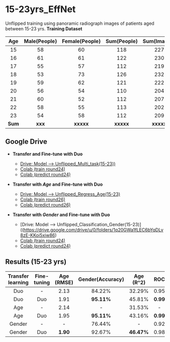 # 15-23yrs_EffNet
Unflipped training using panoramic radiograph images of patients aged between 15-23 yrs.
**Training Dataset**

|  Age  | Male(People)  | Female(People)  | Sum(People)  |  Sum(Images) |
|:-----:|:-------------:|:---------------:|:------------:|:------------:|
|  15   |      58       |       60        |      118     |      227     |
|  16   |      61       |       61        |      122     |      230     |
|  17   |      55       |       57        |      112     |      219     |
|  18   |      53       |       73        |      126     |      232     |
|  19   |      59       |       62        |      121     |      222     |
|  20   |      56       |       54        |      110     |      204     |
|  21   |      60       |       52        |      112     |      207     |
|  22   |      58       |       55        |      113     |      202     |
|  23   |      54       |       58        |      112     |      209     |
|**Sum**|    **xxx**    |    **xxxxx**    |   **xxxxx**  |   **xxxxx**  |

## Google Drive
* **Transfer and Fine-tune with Duo**
  * [Drive: Model --> Unflipped_Multi_task(15-23))](https://drive.google.com/drive/u/0/folders/1_hdKLDWBX_E0QvL7J44P0DTG6xRfCxjW)
  * [Colab (train round24)](https://colab.research.google.com/drive/1cGdcc2TG4UnFWl8vpL8IIaQ4D_BI_YqA?usp=sharing)
  * [Colab (predict round24)](https://colab.research.google.com/drive/1GrPRzo9qlIRBH-3XHlfztdwYy_yjGOgW?usp=sharing)

* **Transfer with *Age* and Fine-tune with Duo**
  * [Drive: Model --> Unflipped_Regress_Age(15-23)](https://drive.google.com/drive/u/0/folders/13Mn7BNsUTSlhWIGpcAOeQl-PnGCI5-kH)
  * [Colab (train round26)](https://colab.research.google.com/drive/1jnXy8wl1eEAlUxurcI3-iWRvxcchdP81#scrollTo=bWEnlTSwazL5)
  * [Colab (predict round26)](https://colab.research.google.com/drive/1rPZ_1szbzx0afS5loGYTy4KThd5cwIe6?usp=sharing)

* **Transfer with *Gender* and Fine-tune with Duo**
  * [Drive: Model --> Unflipped_Classification_Gender(15-23)]((https://drive.google.com/drive/u/0/folders/1q20GWa1fLEC6bYqDLv8zE-KKoi5xjw86)
  * [Colab (train round24)](https://colab.research.google.com/drive/1IWbPIBj54gFIUorSzhH9h2reZbkuWS0M#scrollTo=RooqSdBc7QHC)
  * [Colab (predict round24)](https://colab.research.google.com/drive/129Ao2WLcP2PFBSo9-ZBjJSg_ex8I3SjL?usp=sharing)


## Results (15-23 yrs)
|  Transfer learning  | Fine-tuning  | Age (RMSE)  | Gender(Accuracy)  |  Age (R^2) |   ROC  | Epochs |
| :------------------:|:------------:|:-----------:|:-----------------:|:----------:|:------:|:------:|
|         Duo         |      -       |     2.13    |      84.22%       |   32.29%   |  0.95  |  4,000 |
|         Duo         |      Duo     |     1.91    |    **95.11%**     |   45.81%   |**0.99**|  3,250 |
|         Age         |      -       |     2.14    |        -          |   31.53%   |   -    |  3,500 |
|         Age         |     Duo      |     1.95    |    **95.11%**     |   43.16%   |**0.99**|  3,250 |
|        Gender       |      -       |      -      |      76.44%       |     -      |  0.92  |  2,250 |
|        Gender       |     Duo      |   **1.90**  |      92.67%       | **46.47%** |  0.98  |  4,250 |

